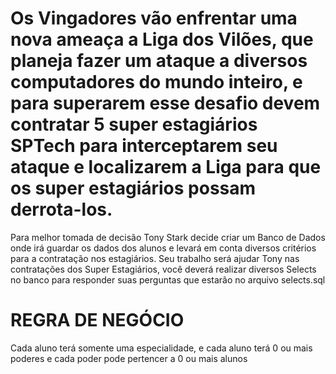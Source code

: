 # Os Vingadores vão enfrentar uma nova ameaça a Liga dos Vilões, que planeja fazer um ataque a diversos computadores do mundo inteiro, e para superarem esse desafio devem contratar 5 super estagiários SPTech para interceptarem seu ataque e localizarem a Liga para que os super estagiários possam derrota-los.
Para melhor tomada de decisão Tony Stark decide criar um Banco de Dados onde irá guardar os dados dos alunos e levará em conta diversos critérios para a contratação nos estagiários.
Seu trabalho será ajudar Tony nas contratações dos Super Estagiários, você deverá realizar diversos Selects no banco para responder suas perguntas que estarão no arquivo selects.sql
# REGRA DE NEGÓCIO
Cada aluno terá somente uma especialidade, e cada aluno terá 0 ou mais poderes e cada poder pode pertencer a 0 ou mais alunos 
